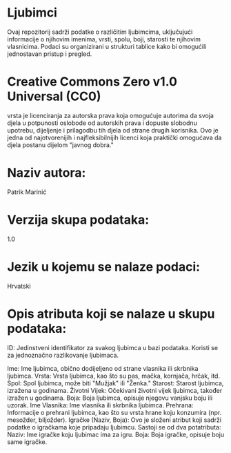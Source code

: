 # Ljubimci   
Ovaj repozitorij sadrži podatke o različitim ljubimcima, uključujući informacije o njihovim imenima, vrsti, spolu, boji, starosti te njihovim vlasnicima. Podaci su organizirani u strukturi tablice kako bi omogućili jednostavan pristup i pregled. 


# Creative Commons Zero v1.0 Universal (CC0)   
vrsta je licenciranja za autorska prava koja omogućuje autorima da svoja djela u potpunosti oslobode od autorskih prava i dopuste slobodnu upotrebu, dijeljenje i prilagodbu tih djela od strane drugih korisnika. Ovo je jedna od najotvorenijih i najfleksibilnijih licenci koja praktički omogućava da djela postanu dijelom "javnog dobra."

# Naziv autora:   
Patrik Marinić

# Verzija skupa podataka:    
1.0

# Jezik u kojemu se nalaze podaci:   
Hrvatski

# Opis atributa koji se nalaze u skupu podataka:   
ID: Jedinstveni identifikator za svakog ljubimca u bazi podataka. Koristi se za jednoznačno razlikovanje ljubimaca.

Ime: Ime ljubimca, obično dodijeljeno od strane vlasnika ili skrbnika ljubimca.
Vrsta: Vrsta ljubimca, kao što su pas, mačka, kornjača, hrčak, itd.
Spol: Spol ljubimca, može biti "Mužjak" ili "Ženka."
Starost: Starost ljubimca, izražena u godinama.
Životni Vijek: Očekivani životni vijek ljubimca, također izražen u godinama.
Boja: Boja ljubimca, opisuje njegovu vanjsku boju ili uzorak.
Ime Vlasnika: Ime vlasnika ili skrbnika ljubimca.
Prehrana: Informacije o prehrani ljubimca, kao što su vrsta hrane koju konzumira (npr. mesožder, biljožder).
Igračke (Naziv, Boja): Ovo je složeni atribut koji sadrži podatke o igračkama koje pripadaju ljubimcu. Sastoji se od dva potatributa:
    Naziv: Ime igračke koju ljubimac ima za igru.
    Boja: Boja igračke, opisuje boju same igračke.
